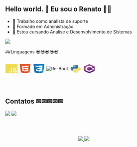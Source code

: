 ## Hello world. 👋 Eu sou o Renato 🐱‍👤

- 🔭 Trabalho como analista de suporte
- 🌱 Formado em Administração
- 🌱 Estou cursando Análise e Desenvolvimento de Sistemas

<img height="180em" src="https://hips.hearstapps.com/hmg-prod.s3.amazonaws.com/images/gif-gato-1519137077.gif?crop=1.00xw:0.502xh;0,0.316xh&resize=1200:*"/>
</div>


##Linguagens 😎😎😎😎😎
<div style="display: inline_block"><br>
  <img align="center" alt="Re-Js" height="30" width="40" src="https://raw.githubusercontent.com/devicons/devicon/master/icons/javascript/javascript-plain.svg">
  <img align="center" alt="Re-HTML" height="30" width="40" src="https://raw.githubusercontent.com/devicons/devicon/master/icons/html5/html5-original.svg">
  <img align="center" alt="Re-CSS" height="30" width="40" src="https://raw.githubusercontent.com/devicons/devicon/master/icons/css3/css3-original.svg">
  <img align="center" alt="Re-Boot" height="30" width="40" src="https://cdn.jsdelivr.net/gh/devicons/devicon/icons/bootstrap/bootstrap-original-wordmark.svg" />
  <img align="center" alt="Re-Python" height="30" width="40" src="https://raw.githubusercontent.com/devicons/devicon/master/icons/python/python-original.svg">
  <img align="center" alt="Re-Csharp" height="30" width="40" src="https://raw.githubusercontent.com/devicons/devicon/master/icons/csharp/csharp-original.svg">
 
</div>


<br><br>  
 ## Contatos ✉✉✉✉✉ 
 
<div> 
  <a href = "mailto:renato.augusto.pereira@gmail.com"><img src="https://img.shields.io/badge/-Gmail-%23333?style=for-the-badge&logo=gmail&logoColor=white" target="_blank"></a>
  <a href="https://www.linkedin.com/in/renato-augusto-pereira-573aa6112" target="_blank"><img src="https://img.shields.io/badge/-LinkedIn-%230077B5?style=for-the-badge&logo=linkedin&logoColor=white" target="_blank"></a> 
 
<br><br> 
  
</div>

<div align="center">
  <a href="https://github.com/RenatoPereira1">
  <img height="180em" src="https://github-readme-stats.vercel.app/api?username=RenatoPereira1&show_icons=true&theme=dark&include_all_commits=true&count_private=true"/>
  <img height="180em" src="https://github-readme-stats.vercel.app/api/top-langs/?username=RenatoPereira1&layout=compact&langs_count=7&theme=dark"/>
</div>
  
